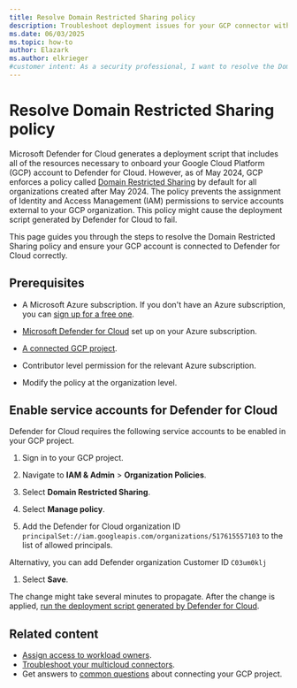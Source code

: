 ```yaml
---
title: Resolve Domain Restricted Sharing policy
description: Troubleshoot deployment issues for your GCP connector within Microsoft Defender for Cloud to ensure your resources are connected and protected.
ms.date: 06/03/2025
ms.topic: how-to
author: Elazark
ms.author: elkrieger
#customer intent: As a security professional, I want to resolve the Domain Restricted Sharing policy in Google Cloud Platform (GCP) to ensure my resources are connected and protected.
---
```


# Resolve Domain Restricted Sharing policy

Microsoft Defender for Cloud generates a deployment script that includes all of the resources necessary to onboard your Google Cloud Platform (GCP) account to Defender for Cloud. However, as of May 2024, GCP enforces a policy called [Domain Restricted Sharing](https://cloud.google.com/resource-manager/docs/organization-policy/restricting-domains) by default for all organizations created after May 2024. The policy prevents the assignment of Identity and Access Management (IAM) permissions to service accounts external to your GCP organization. This policy might cause the deployment script generated by Defender for Cloud to fail.

This page guides you through the steps to resolve the Domain Restricted Sharing policy and ensure your GCP account is connected to Defender for Cloud correctly.

## Prerequisites

- A Microsoft Azure subscription. If you don't have an Azure subscription, you can [sign up for a free one](https://azure.microsoft.com/pricing/free-trial/).

- [Microsoft Defender for Cloud](get-started.md#enable-defender-for-cloud-on-your-azure-subscription) set up on your Azure subscription.

- [A connected GCP project](quickstart-onboard-gcp.md).

- Contributor level permission for the relevant Azure subscription.

- Modify the policy at the organization level.

## Enable service accounts for Defender for Cloud

Defender for Cloud requires the following service accounts to be enabled in your GCP project.

1. Sign in to your GCP project.

1. Navigate to **IAM & Admin** > **Organization Policies**.

1. Select **Domain Restricted Sharing**.

1. Select **Manage policy**.

1. Add the Defender for Cloud organization ID `principalSet://iam.googleapis.com/organizations/517615557103` to the list of allowed principals.

Alternativy, you can add Defender organization Customer ID `C03um0klj`

1. Select **Save**.

The change might take several minutes to propagate. After the change is applied, [run the deployment script generated by Defender for Cloud](quickstart-onboard-gcp.md#configure-access-for-your-project).

## Related content

- [Assign access to workload owners](assign-access-to-workload.md).
- [Troubleshoot your multicloud connectors](troubleshoot-connectors.md).
- Get answers to [common questions](faq-general.yml) about connecting your GCP project.
